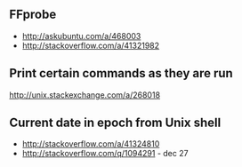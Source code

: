 
FFprobe
-------------------------------
- http://askubuntu.com/a/468003
- http://stackoverflow.com/a/41321982

Print certain commands as they are run
--------------------------------------
http://unix.stackexchange.com/a/268018

Current date in epoch from Unix shell
-------------------------------------
- http://stackoverflow.com/a/41324810
- http://stackoverflow.com/q/1094291 - dec 27

